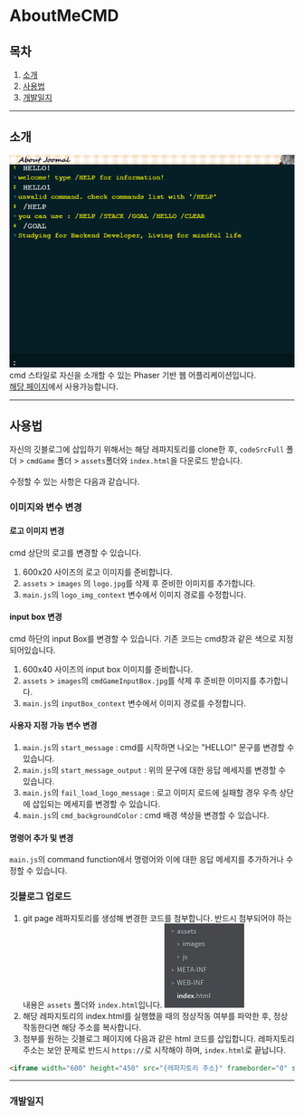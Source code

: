 # AboutMeCMD

## 목차
1. <a href="#intro">소개</a>
2. <a href="#use">사용법</a>
3. <a href="#dev">개발일지</a>

---

<a name="intro"></a>
## 소개
<img src="img/aboutMeCmd_img.png"></img>  
cmd 스타일로 자신을 소개할 수 있는 Phaser 기반 웹 어플리케이션입니다.  
[해당 페이지](https://joomal.github.io/AboutMeCMD/index.html)에서 사용가능합니다.

---

<a name="use"></a>
## 사용법
자신의 깃블로그에 삽입하기 위해서는 해당 레파지토리를 clone한 후, `codeSrcFull` 폴더 > `cmdGame` 폴더 > `assets`폴더와 `index.html`을 다운로드 받습니다.  
<br>
수정할 수 있는 사항은 다음과 같습니다.

### 이미지와 변수 변경

#### 로고 이미지 변경
cmd 상단의 로고를 변경할 수 있습니다.
1. 600x20 사이즈의 로고 이미지를 준비합니다.
2. `assets` > `images` 의 `logo.jpg`를 삭제 후 준비한 이미지를 추가합니다.
3. `main.js`의 `logo_img_context` 변수에서 이미지 경로를 수정합니다.

#### input box 변경
cmd 하단의 input Box를 변경할 수 있습니다. 기존 코드는 cmd창과 같은 색으로 지정되어있습니다.
1. 600x40 사이즈의 input box 이미지를 준비합니다.
2. `assets` > `images`의 `cmdGameInputBox.jpg`를 삭제 후 준비한 이미지를 추가합니다.
3. `main.js`의 `inputBox_context` 변수에서 이미지 경로를 수정합니다.

#### 사용자 지정 가능 변수 변경
1. `main.js`의 `start_message` : cmd를 시작하면 나오는 "HELLO!" 문구를 변경할 수 있습니다.
2. `main.js`의 `start_message_output` : 위의 문구에 대한 응답 메세지를 변경할 수 있습니다.
3. `main.js`의 `fail_load_logo_message` : 로고 이미지 로드에 실패할 경우 우측 상단에 삽입되는 메세지를 변경할 수 있습니다.
4. `main.js`의 `cmd_backgroundColor` : cmd 배경 색상을 변경할 수 있습니다.

#### 명령어 추가 및 변경
`main.js`의 command function에서 명령어와 이에 대한 응답 메세지를 추가하거나 수정할 수 있습니다.  

### 깃블로그 업로드
1. git page 레파지토리를 생성해 변경한 코드를 첨부합니다. 반드시 첨부되어야 하는 내용은 `assets` 폴더와 `index.html`입니다.
<img src="img/fileTree.JPG"></img>  
2. 해당 레파지토리의 index.html를 실행했을 때의 정상작동 여부를 파악한 후, 정상작동한다면 해당 주소를 복사합니다.
3. 첨부를 원하는 깃블로그 페이지에 다음과 같은 html 코드를 삽입합니다. 레파지토리 주소는 보안 문제로 반드시 `https://`로 시작해야 하며, 
`index.html`로 끝납니다.

```html
<iframe width="600" height="450" src="{레파지토리 주소}" frameborder="0" scrolling="no" align="center"> <p> 브라우저가 iframe 요소를 지원하지 않습니다. </p></iframe>
```

---

<a name="dev"></a>
### 개발일지

